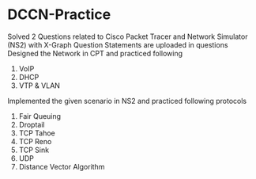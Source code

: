 # DCCN-Practice
Solved 2 Questions related to Cisco Packet Tracer and Network Simulator (NS2) with X-Graph
Question Statements are uploaded in questions
Designed the Network in CPT and practiced following

1. VoIP
2. DHCP
3. VTP & VLAN

Implemented the given scenario in NS2 and practiced following protocols

1. Fair Queuing
2. Droptail
3. TCP Tahoe
4. TCP Reno
5. TCP Sink
6. UDP
7. Distance Vector Algorithm
